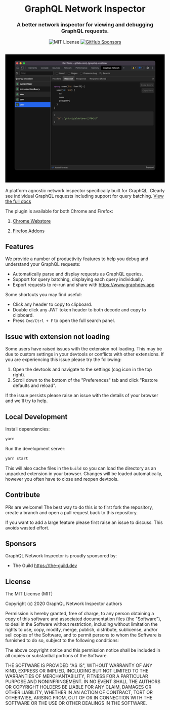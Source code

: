 <div align="center">
  <h1>GraphQL Network Inspector</h1>
  <h3>A better network inspector for viewing and debugging GraphQL requests.</h3>
  <img alt="MIT License" src="https://img.shields.io/github/license/warrenday/graphql-network-inspector" />
  <a href="https://github.com/sponsors/warrenday">
    <img alt="GitHub Sponsors" src="https://img.shields.io/github/sponsors/warrenday">
  </a>
  <br />
  <br />
</div>

![Application Preview](docs/main.jpg)

A platform agnostic network inspector specifically built for GraphQL. Clearly see individual GraphQL requests including support for query batching. [View the full docs](https://www.overstacked.io/docs/graphql-network-inspector)

The plugin is available for both Chrome and Firefox:

1. [Chrome Webstore](https://chrome.google.com/webstore/detail/graphql-network-inspector/ndlbedplllcgconngcnfmkadhokfaaln)

2. [Firefox Addons](https://addons.mozilla.org/en-US/firefox/addon/graphql-network-inspector)

## Features

We provide a number of productivity features to help you debug and understand your GraphQL requests:

- Automatically parse and display requests as GraphQL queries.
- Support for query batching, displaying each query individually.
- Export requests to re-run and share with https://www.graphdev.app

Some shortcuts you may find useful:

- Click any header to copy to clipboard.
- Double click any JWT token header to both decode and copy to clipboard.
- Press `Cmd/Ctrl + F` to open the full search panel.

## Issue with extension not loading

Some users have raised issues with the extension not loading. This may be due to custom settings in your devtools or conflicts with other extensions. If you are experiencing this issue please try the following:

1. Open the devtools and navigate to the settings (cog icon in the top right).
2. Scroll down to the bottom of the "Preferences" tab and click "Restore defaults and reload".

If the issue persists please raise an issue with the details of your browser and we'll try to help.

## Local Development

Install dependencies:

```bash
yarn
```

Run the development server:

```bash
yarn start
```

This will also cache files in the `build` so you can load the directory as an unpacked extension in your browser. Changes will be loaded automatically, however you often have to close and reopen devtools.

## Contribute

PRs are welcome! The best way to do this is to first fork the repository, create a branch and open a pull request back to this repository.

If you want to add a large feature please first raise an issue to discuss. This avoids wasted effort.

## Sponsors

GraphQL Network Inspector is proudly sponsored by:

- The Guild https://the-guild.dev

## License

The MIT License (MIT)

Copyright (c) 2020 GraphQL Network Inspector authors

Permission is hereby granted, free of charge, to any person obtaining a copy
of this software and associated documentation files (the "Software"), to deal
in the Software without restriction, including without limitation the rights
to use, copy, modify, merge, publish, distribute, sublicense, and/or sell
copies of the Software, and to permit persons to whom the Software is
furnished to do so, subject to the following conditions:

The above copyright notice and this permission notice shall be included in all
copies or substantial portions of the Software.

THE SOFTWARE IS PROVIDED "AS IS", WITHOUT WARRANTY OF ANY KIND, EXPRESS OR
IMPLIED, INCLUDING BUT NOT LIMITED TO THE WARRANTIES OF MERCHANTABILITY,
FITNESS FOR A PARTICULAR PURPOSE AND NONINFRINGEMENT. IN NO EVENT SHALL THE
AUTHORS OR COPYRIGHT HOLDERS BE LIABLE FOR ANY CLAIM, DAMAGES OR OTHER
LIABILITY, WHETHER IN AN ACTION OF CONTRACT, TORT OR OTHERWISE, ARISING FROM,
OUT OF OR IN CONNECTION WITH THE SOFTWARE OR THE USE OR OTHER DEALINGS IN THE
SOFTWARE.
